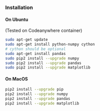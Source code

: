 ### Installation

#### On Ubuntu

(Tested on Codeanywhere container)

```bash
sudo apt-get update
sudo apt-get install python-numpy cython
# cython should be optional
sudo apt-get install pandas
sudo pip2 install --upgrade numpy
sudo pip2 install --upgrade pandas
sudo pip2 install --upgrade matplotlib
```

#### On MacOS

```bash
pip2 install --upgrade pip 
pip2 install --upgrade numpy
pip2 install --upgrade pandas
pip2 install --upgrade matplotlib
```

